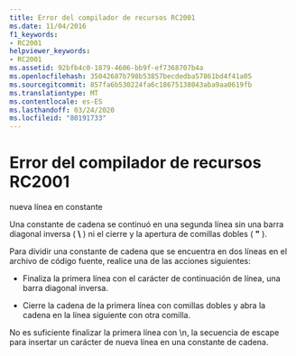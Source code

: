 ```yaml
---
title: Error del compilador de recursos RC2001
ms.date: 11/04/2016
f1_keywords:
- RC2001
helpviewer_keywords:
- RC2001
ms.assetid: 92bfb4c0-1879-4606-bb9f-ef7368707b4a
ms.openlocfilehash: 35042687b798b53857becdedba57861bd4f41a05
ms.sourcegitcommit: 857fa6b530224fa6c18675138043aba9aa0619fb
ms.translationtype: MT
ms.contentlocale: es-ES
ms.lasthandoff: 03/24/2020
ms.locfileid: "80191733"
---
```

# <a name="resource-compiler-error-rc2001"></a>Error del compilador de recursos RC2001

nueva línea en constante

Una constante de cadena se continuó en una segunda línea sin una barra diagonal inversa ( **\\** ) ni el cierre y la apertura de comillas dobles ( **"** ).

Para dividir una constante de cadena que se encuentra en dos líneas en el archivo de código fuente, realice una de las acciones siguientes:

- Finaliza la primera línea con el carácter de continuación de línea, una barra diagonal inversa.

- Cierre la cadena de la primera línea con comillas dobles y abra la cadena en la línea siguiente con otra comilla.

No es suficiente finalizar la primera línea con \n, la secuencia de escape para insertar un carácter de nueva línea en una constante de cadena.
